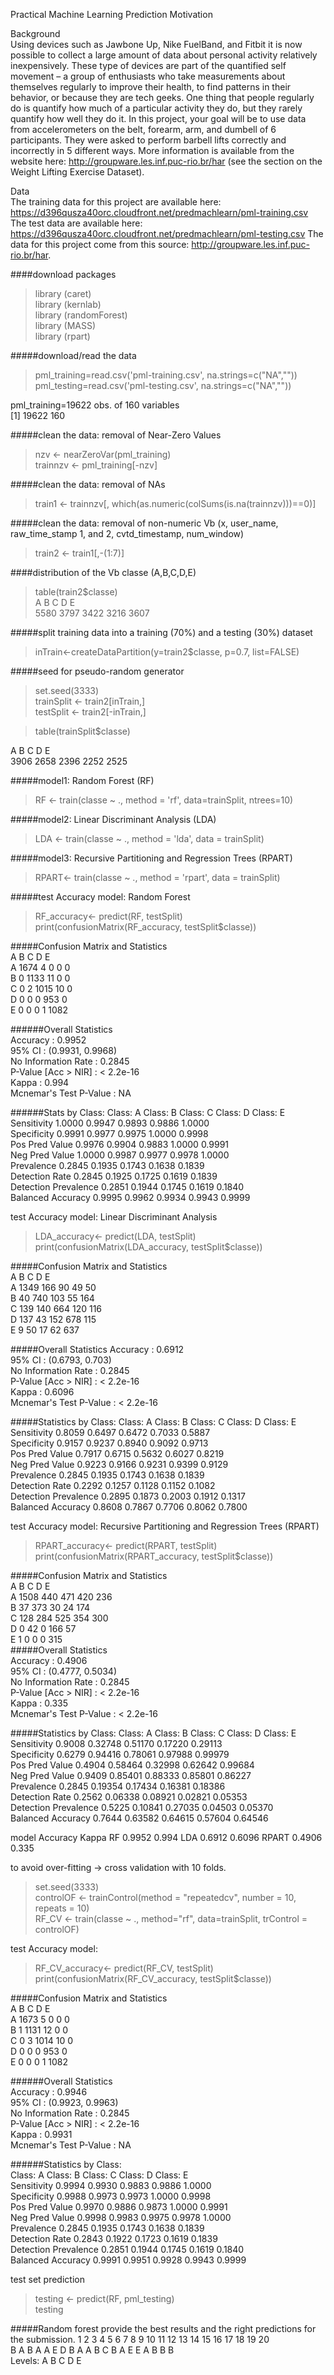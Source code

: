 Practical Machine Learning Prediction Motivation

Background  
Using devices such as Jawbone Up, Nike FuelBand, and Fitbit it is now possible to collect a large amount of data about personal activity relatively inexpensively. These type of devices are part of the quantified self movement – a group of enthusiasts who take measurements about themselves regularly to improve their health, to find patterns in their behavior, or because they are tech geeks. One thing that people regularly do is quantify how much of a particular activity they do, but they rarely quantify how well they do it. In this project, your goal will be to use data from accelerometers on the belt, forearm, arm, and dumbell of 6 participants. They were asked to perform barbell lifts correctly and incorrectly in 5 different ways. More information is available from the website here: http://groupware.les.inf.puc-rio.br/har (see the section on the Weight Lifting Exercise Dataset). 

Data   
The training data for this project are available here: 
https://d396qusza40orc.cloudfront.net/predmachlearn/pml-training.csv
The test data are available here: 
https://d396qusza40orc.cloudfront.net/predmachlearn/pml-testing.csv
The data for this project come from this source: http://groupware.les.inf.puc-rio.br/har.

####download packages
> library (caret)  
> library (kernlab)  
> library (randomForest)  
> library (MASS)  
> library (rpart)

#####download/read the data
> pml_training=read.csv('pml-training.csv', na.strings=c("NA",""))  
> pml_testing=read.csv('pml-testing.csv', na.strings=c("NA",""))  

pml_training=19622 obs. of 160 variables  
[1] 19622   160

#####clean the data: removal of Near-Zero Values  
> nzv <- nearZeroVar(pml_training)     
> trainnzv <- pml_training[-nzv]  

#####clean the data: removal of NAs  
> train1 <- trainnzv[, which(as.numeric(colSums(is.na(trainnzv)))==0)]   

#####clean the data: removal of non-numeric Vb (x, user_name, raw_time_stamp 1, and 2, cvtd_timestamp, num_window)  
> train2 <- train1[,-(1:7)]

####distribution of the Vb classe (A,B,C,D,E)  
> table(train2$classe)  
 A    B    C    D    E    
5580 3797 3422 3216 3607  

#####split training data into a training (70%) and a testing (30%) dataset  
> inTrain<-createDataPartition(y=train2$classe,
                             p=0.7, list=FALSE)  
                             
#####seed for pseudo-random generator
> set.seed(3333)  
> trainSplit <- train2[inTrain,]  
> testSplit <- train2[-inTrain,]  

> table(trainSplit$classe) 

A    B    C    D    E  
3906 2658 2396 2252 2525 

#####model1: Random Forest (RF)
> RF <- train(classe ~ ., method = 'rf', data=trainSplit, ntrees=10)  

#####model2: Linear Discriminant Analysis (LDA)
> LDA <- train(classe ~ ., method = 'lda', data = trainSplit)   

#####model3: Recursive Partitioning and Regression Trees (RPART)
> RPART<- train(classe ~ ., method = 'rpart', data = trainSplit)  

#####test Accuracy model: Random Forest
> RF_accuracy<- predict(RF, testSplit)  
> print(confusionMatrix(RF_accuracy, testSplit$classe))  

#####Confusion Matrix and Statistics      
          A     B    C    D    E  
      A 1674    4    0    0    0  
      B    0 1133   11    0    0  
      C    0    2 1015   10    0  
      D    0    0    0  953    0  
      E    0    0    0    1 1082  
         
######Overall Statistics  
               Accuracy : 0.9952          
                 95% CI : (0.9931, 0.9968)   
    No Information Rate : 0.2845          
    P-Value [Acc > NIR] : < 2.2e-16       
                   Kappa : 0.994           
                   Mcnemar's Test P-Value : NA        
 
######Stats by Class: Class: A Class: B Class: C Class: D Class: E  
  Sensitivity            1.0000   0.9947   0.9893   0.9886   1.0000  
  Specificity            0.9991   0.9977   0.9975   1.0000   0.9998  
  Pos Pred Value         0.9976   0.9904   0.9883   1.0000   0.9991  
  Neg Pred Value         1.0000   0.9987   0.9977   0.9978   1.0000  
  Prevalence             0.2845   0.1935   0.1743   0.1638   0.1839  
  Detection Rate         0.2845   0.1925   0.1725   0.1619   0.1839  
  Detection Prevalence   0.2851   0.1944   0.1745   0.1619   0.1840  
  Balanced Accuracy      0.9995   0.9962   0.9934   0.9943   0.9999  

test Accuracy model: Linear Discriminant Analysis
> LDA_accuracy<- predict(LDA, testSplit)  
> print(confusionMatrix(LDA_accuracy, testSplit$classe))  

#####Confusion Matrix and Statistics  
             A    B    C    D    E  
         A 1349  166   90   49   50  
         B   40  740  103   55  164  
         C  139  140  664  120  116  
         D  137   43  152  678  115  
         E    9   50   17   62  637

#####Overall Statistics
               Accuracy : 0.6912         
                 95% CI : (0.6793, 0.703)  
    No Information Rate : 0.2845         
    P-Value [Acc > NIR] : < 2.2e-16      
                  Kappa : 0.6096         
                  Mcnemar's Test P-Value : < 2.2e-16      

#####Statistics by Class:
                     Class: A Class: B Class: C Class: D Class: E  
Sensitivity            0.8059   0.6497   0.6472   0.7033   0.5887  
Specificity            0.9157   0.9237   0.8940   0.9092   0.9713  
Pos Pred Value         0.7917   0.6715   0.5632   0.6027   0.8219  
Neg Pred Value         0.9223   0.9166   0.9231   0.9399   0.9129  
Prevalence             0.2845   0.1935   0.1743   0.1638   0.1839  
Detection Rate         0.2292   0.1257   0.1128   0.1152   0.1082  
Detection Prevalence   0.2895   0.1873   0.2003   0.1912   0.1317  
Balanced Accuracy      0.8608   0.7867   0.7706   0.8062   0.7800  



test Accuracy model: Recursive Partitioning and Regression Trees (RPART)
> RPART_accuracy<- predict(RPART, testSplit)  
> print(confusionMatrix(RPART_accuracy, testSplit$classe)) 

#####Confusion Matrix and Statistics  
              A    B    C    D    E  
         A 1508  440  471  420  236  
         B   37  373   30   24  174  
         C  128  284  525  354  300  
         D    0   42    0  166   57  
         E    1    0    0    0  315  
#####Overall Statistics  
               Accuracy : 0.4906          
                 95% CI : (0.4777, 0.5034)  
    No Information Rate : 0.2845          
    P-Value [Acc > NIR] : < 2.2e-16      
    Kappa : 0.335           
 Mcnemar's Test P-Value : < 2.2e-16       

#####Statistics by Class:
                     Class: A Class: B Class: C Class: D Class: E  
Sensitivity            0.9008  0.32748  0.51170  0.17220  0.29113  
Specificity            0.6279  0.94416  0.78061  0.97988  0.99979  
Pos Pred Value         0.4904  0.58464  0.32998  0.62642  0.99684  
Neg Pred Value         0.9409  0.85401  0.88333  0.85801  0.86227  
Prevalence             0.2845  0.19354  0.17434  0.16381  0.18386  
Detection Rate         0.2562  0.06338  0.08921  0.02821  0.05353  
Detection Prevalence   0.5225  0.10841  0.27035  0.04503  0.05370  
Balanced Accuracy      0.7644  0.63582  0.64615  0.57604  0.64546  

model 	Accuracy 	Kappa
RF        0.9952      0.994
LDA       0.6912      0.6096 
RPART     0.4906      0.335

to avoid over-fitting -> cross validation with 10 folds.
> set.seed(3333)   
> controlOF <- trainControl(method = "repeatedcv", number = 10, repeats = 10)  
> RF_CV <- train(classe ~ ., method="rf",  data=trainSplit, trControl = controlOF)

test Accuracy model:  
> RF_CV_accuracy<- predict(RF_CV, testSplit) 
> print(confusionMatrix(RF_CV_accuracy, testSplit$classe))  

#####Confusion Matrix and Statistics  
              A    B    C    D    E  
         A 1673    5    0    0    0  
         B    1 1131   12    0    0  
         C    0    3 1014   10    0  
         D    0    0    0  953    0  
         E    0    0    0    1 1082  

######Overall Statistics  
                Accuracy : 0.9946          
                 95% CI : (0.9923, 0.9963)  
    No Information Rate : 0.2845          
    P-Value [Acc > NIR] : < 2.2e-16       
                  Kappa : 0.9931          
 Mcnemar's Test P-Value : NA              

######Statistics by Class:  
                     Class: A Class: B Class: C Class: D Class: E  
Sensitivity            0.9994   0.9930   0.9883   0.9886   1.0000  
Specificity            0.9988   0.9973   0.9973   1.0000   0.9998  
Pos Pred Value         0.9970   0.9886   0.9873   1.0000   0.9991  
Neg Pred Value         0.9998   0.9983   0.9975   0.9978   1.0000  
Prevalence             0.2845   0.1935   0.1743   0.1638   0.1839  
Detection Rate         0.2843   0.1922   0.1723   0.1619   0.1839  
Detection Prevalence   0.2851   0.1944   0.1745   0.1619   0.1840  
Balanced Accuracy      0.9991   0.9951   0.9928   0.9943   0.9999  

test set prediction
> testing <- predict(RF, pml_testing)   
> testing  

#####Random forest provide the best results and the right predictions for the submission.
 1  2  3  4  5  6  7  8  9 10 11 12 13 14 15 16 17 18 19 20   
 B  A  B  A  A  E  D  B  A  A  B  C  B  A  E  E  A  B  B  B   
Levels: A B C D E  
